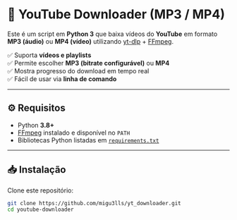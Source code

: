 # 🎵 YouTube Downloader (MP3 / MP4)

Este é um script em **Python 3** que baixa vídeos do **YouTube** em formato **MP3 (áudio)** ou **MP4 (vídeo)** utilizando [yt-dlp](https://github.com/yt-dlp/yt-dlp) + [FFmpeg](https://ffmpeg.org/).

✅ Suporta **vídeos e playlists**  
✅ Permite escolher **MP3 (bitrate configurável)** ou **MP4**  
✅ Mostra progresso do download em tempo real  
✅ Fácil de usar via **linha de comando**  

---

## ⚙️ Requisitos

- Python **3.8+**
- [FFmpeg](https://ffmpeg.org/download.html) instalado e disponível no `PATH`
- Bibliotecas Python listadas em [`requirements.txt`](requirements.txt)

---

## 📥 Instalação

Clone este repositório:

```bash
git clone https://github.com/migu3lls/yt_downloader.git
cd youtube-downloader

